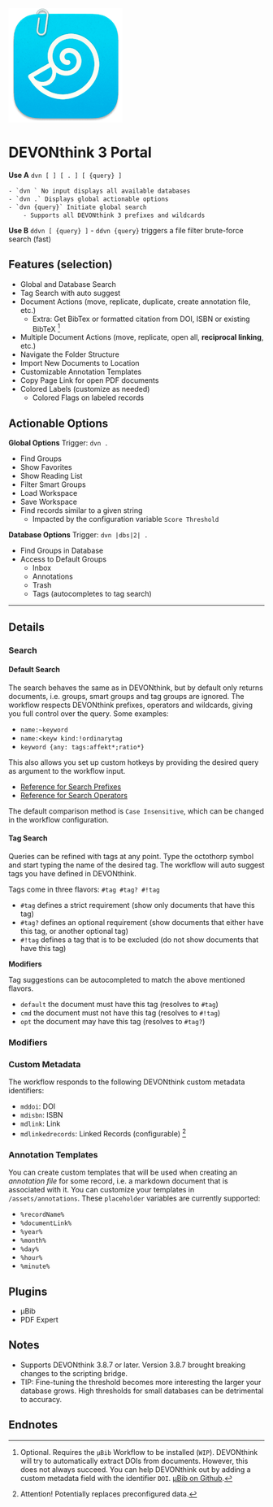 ![DEVONthink 3 Icon](assets/icon.png)

# DEVONthink 3 Portal

**Use A** ` dvn [ ] [ . ] [ {query} ] `

	- `dvn ` No input displays all available databases
	- `dvn .` Displays global actionable options
	- `dvn {query}` Initiate global search
		- Supports all DEVONthink 3 prefixes and wildcards


**Use B** ` ddvn [ {query} ] `
	- `ddvn {query}` triggers a file filter brute-force search (fast)


## Features (selection)

- Global and Database Search
- Tag Search with auto suggest
- Document Actions (move, replicate, duplicate, create annotation file, etc.)
	- Extra: Get BibTex or formatted citation from DOI, ISBN or existing BibTeX [^1]
- Multiple Document Actions (move, replicate, open all, **reciprocal linking**, etc.)
- Navigate the Folder Structure
- Import New Documents to Location
- Customizable Annotation Templates
- Copy Page Link for open PDF documents
- Colored Labels (customize as needed)
	- Colored Flags on labeled records


## Actionable Options

**Global Options** Trigger: ` dvn . `

- Find Groups
- Show Favorites
- Show Reading List
- Filter Smart Groups
- Load Workspace
- Save Workspace
- Find records similar to a given string 
	- Impacted by the configuration variable `Score Threshold`

**Database Options** Trigger: ` dvn |dbs|2| . `

- Find Groups in Database
- Access to Default Groups
	- Inbox
	- Annotations
	- Trash
	- Tags (autocompletes to tag search)

---

## Details

### Search

#### Default Search

The search behaves the same as in DEVONthink, but by default only returns documents, i.e. groups, smart groups and tag groups are ignored. The workflow respects DEVONthink prefixes, operators and wildcards, giving you full control over the query. Some examples: 
- `name:~keyword` 
- `name:<keyw kind:!ordinarytag` 
- `keyword {any: tags:affekt*;ratio*}`

This also allows you set up custom hotkeys by providing the desired query as argument to the workflow input.  
- [Reference for Search Prefixes](file:///Applications/DEVONthink%203.app/Contents/Resources/DEVONthink.help/Contents/Resources/pgs/appendix-searchprefixes.html)
- [Reference for Search Operators](file:///Applications/DEVONthink%203.app/Contents/Resources/DEVONthink.help/Contents/Resources/pgs/appendix-operators.html)

The default comparison method is `Case Insensitive`, which can be changed in the workflow configuration.  

#### Tag Search

Queries can be refined with tags at any point. Type the octothorp symbol and start typing the name of the desired tag. The workflow will auto suggest tags you have defined in DEVONthink. 

Tags come in three flavors: `#tag #tag? #!tag`
- `#tag` defines a strict requirement (show only documents that have this tag)
- `#tag?` defines an optional requirement (show documents that either have this tag, or another optional tag)
- `#!tag` defines a tag that is to be excluded (do not show documents that have this tag)

**Modifiers**

Tag suggestions can be autocompleted to match the above mentioned flavors.
- `default` the document must have this tag (resolves to `#tag`)
- `cmd` the document must not have this tag (resolves to `#!tag`)
- `opt` the document may have this tag (resolves to `#tag?`)

### Modifiers



### Custom Metadata 

The workflow responds to the following DEVONthink custom metadata identifiers:

- `mddoi`: DOI
- `mdisbn`: ISBN
- `mdlink`: Link
- `mdlinkedrecords`: Linked Records (configurable) [^2]


### Annotation Templates

You can create custom templates that will be used when creating an *annotation file* for some record, i.e. a markdown document that is associated with it. You can customize your templates in `/assets/annotations`. These `placeholder` variables are currently supported:
- `%recordName%`
- `%documentLink%`
- `%year%`
- `%month%`
- `%day%`
- `%hour%`
- `%minute%`


## Plugins

- µBib
- PDF Expert


## Notes

- Supports DEVONthink 3.8.7 or later. Version 3.8.7 brought breaking changes to the scripting bridge.
- TIP: Fine-tuning the threshold becomes more interesting the larger your database grows. High thresholds for small databases can be detrimental to accuracy.

## Endnotes


[^1]: Optional. Requires the `µBib` Workflow to be installed (`WIP`). DEVONthink will try to automatically extract DOIs from documents. However, this does not always succeed. You can help DEVONthink out by adding a custom metadata field with the identifier `DOI`. [µBib on Github](https://www.github.com/zeitlings/alfred-ubib/).

[^2]: Attention! Potentially replaces preconfigured data.